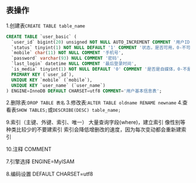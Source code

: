 ## 表操作
1.创建表`CREATE TABLE table_name`
```sql
CREATE TABLE `user_basic` (
  `user_id` bigint(20) unsigned NOT NULL AUTO_INCREMENT COMMENT '用户ID',
  `status` tinyint(1) NOT NULL DEFAULT '1' COMMENT '状态，是否可用，0-不可用，1-可用',
  `mobile` char(11) NOT NULL COMMENT '手机号',
  `password` varchar(93) NULL COMMENT '密码',
  `last_login` datetime NULL COMMENT '最后登录时间',
  `is_media` tinyint(1) NOT NULL DEFAULT '0' COMMENT '是否是自媒体，0-不是，1-是',
  PRIMARY KEY (`user_id`),
  UNIQUE KEY `mobile` (`mobile`),
  UNIQUE KEY `user_name` (`user_name`)
) ENGINE=InnoDB DEFAULT CHARSET=utf8 COMMENT='用户基本信息表';
```
2.删除表:`DROP TABLE 表名`
3.修改表:`ALTER TABLE oldname RENAME newname`
4.查看表`SHOW TABLES;`或`DESCRIBE(DESC) table_name;`







9.索引（主键、外键、索引、唯一）
大量查询字段(where)，建立索引
像性别等种类比较少的不要建索引
索引会降低增删改的速度，因为每次变动都会重新建索引




10.注释
COMMENT


7.引擎选择
ENGINE=MyISAM

8.编码设置
DEFAULT CHARSET=utf8


